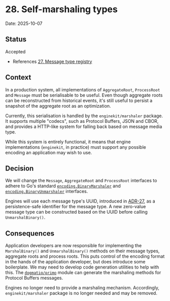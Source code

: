 # 28. Self-marshaling types

Date: 2025-10-07

## Status

Accepted

- References [27. Message type registry](0027-message-type-registry.md)

## Context

In a production system, all implementations of `AggregateRoot`, `ProcessRoot`
and `Message` must be serialisable to be useful. Even though aggregate roots can
be reconstructed from historical events, it's still useful to persist a snapshot
of the aggregate root as an optimization.

Currently, this serialisation is handled by the `enginekit/marshaler` package.
It supports multiple "codecs", such as Protocol Buffers, JSON and CBOR, and
provides a HTTP-like system for falling back based on message media type.

While this system is entirely functional, it means that engine implementations
(`enginekit`, in practice) must support any possible encoding an application
may wish to use.

## Decision

We will change the `Message`, `AggregateRoot` and `ProcessRoot` interfaces to
adhere to Go's standard [`encoding.BinaryMarshaler`] and
[`encoding.BinaryUnmarshaler`] interfaces.

Engines will use each message type's UUID, introduced in [ADR-27], as a
persistence-safe identifier for the message type. A new zero-value message type
can be constructed based on the UUID before calling `UnmarshalBinary()`.

## Consequences

Application developers are now responsible for implementing the
`MarshalBinary()` and `UnmarshalBinary()` methods on their message types,
aggregate roots and process roots. This puts control of the encoding format in
the hands of the application developer, but does introduce some boilerplate. We
may need to develop code generation utilities to help with this. The
[`dogmatiq/primo`] module can generate the marshaling methods for Protocol
Buffers messages.

Engines no longer need to provide a marshaling mechanism. Accordingly,
`enginekit/marshaler` package is no longer needed and may be removed.

<!-- references -->

[ADR-27]: 0027-message-type-registry.md
[`encoding.BinaryMarshaler`]: https://pkg.go.dev/encoding#BinaryMarshaler
[`encoding.BinaryUnmarshaler`]: https://pkg.go.dev/encoding#BinaryUnmarshaler
[`dogmatiq/primo`]: http://github.com/dogmatiq/primo
